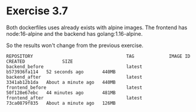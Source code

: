 # Exercise 3.7

Both dockerfiles uses already exists with alpine images. The frontend has node:16-alpine and the backend has golang:1.16-alpine.

So the results won't change from the previous exercise.

```
REPOSITORY                                   TAG             IMAGE ID       CREATED              SIZE
backend_before                               latest          b573936fa114   52 seconds ago       440MB
backend_after                                latest          3341ab12b1da   About a minute ago   440MB
frontend_before                              latest          50f128e67ebc   44 minutes ago       481MB
frontend_after                               latest          73ca0879f835   About a minute ago   126MB
```
